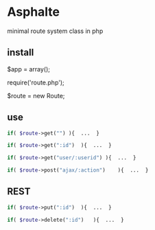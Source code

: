 # Asphalte
minimal route system class in php


## install

$app = array();

require('route.php');

$route = new Route;


## use 

```php
if(	$route->get("")	){  ...  }

if(	$route->get(":id")	){  ...  }

if(	$route->get("user/:userid")	){  ...  }

if(	$route->post("ajax/:action")	){  ...  }

```

## REST

```php
if(	$route->put(":id")	){  ...  }

if(	$route->delete(":id")	){  ...  }

```

